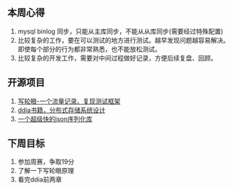 ## 本周心得
1. mysql binlog 同步，只能从主库同步，不能从从库同步(需要经过特殊配置)
2. 比较复杂的工作，要在可以测试的地方进行测试。越早发现问题越容易解决。即使每个部分的行为都非常熟悉，也不能放松测试。
3. 比较复杂的开发工作，需要对中间过程做好记录，方便后续复盘、回顾。

## 开源项目
1. [写轮眼-一个流量记录、复现测试框架](https://github.com/didi/sharinganlll)
2. [ddia书籍，分布式存储系统设计](https://github.com/Vonng/ddia)
3. [一个超级快的json序列化库](https://github.com/json-iterator/go)

## 下周目标
1. 参加周赛，争取19分
2. 了解一下写轮眼原理
3. 看完ddia前两章
